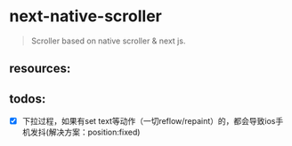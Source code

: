 # next-native-scroller
> Scroller based on native scroller &amp; next js.


## resources:

## todos:
- [x] 下拉过程，如果有set text等动作（一切reflow/repaint）的，都会导致ios手机发抖(解决方案：position:fixed)

